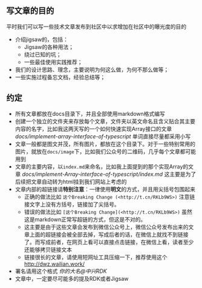 ## 写文章的目的
平时我们可以写一些技术文章发布到社区中以求增加在社区中的曝光度的目的
- 介绍jigsaw的，包括：
    - Jigsaw的各种用法；
    - 绕过已知的坑；
    - 一些最佳使用实践推荐；
- 我们的设计思路、理念，主要说明为何这么做，为何不那么做等；
- 一些实施过程备忘文档，经验总结等；

## 约定
- 所有文章都放在docs目录下，并且全部使用markdown格式编写
- 创建一个独立的文件夹来存放每个文章，文件夹以英文命名且含义贴合其主要内容的名字，比如我这两天写的一个如何快速实现Array<T>接口的文章 _docs/implement-array-interface-of-typescript_ 单词直接尽量都采用小写
- 文章一般都是图文并茂，所有图片，都放在这个目录下。对于一些特别常用的图片，就放在`docs/image`下，比如我们公众号的二维码，几乎每个文章都可能用到
- 文章的主要内容，以`index.md`来命名，比如我上面提到的那个实现Array的文章 _docs/implement-Array-interface-of-typescript/index.md_ 这主要是为了后续把文章自动转为html挂到我们网站上考虑的
- 文章内部的超链接请**特别注意**：一律使用**明文**的方式，并且用尖括号包围起来
    - 正确的做法比如 `这个Breaking Change (<http://t.cn/RKLb9WS>)`  注意链接文字上没有方括号，链接加了尖括号。
    - 错误的做法比如 `[这个Breaking Change](<http://t.cn/RKLb9WS>)` 虽然这是markdown正常写超链的方式，但这是不对的。
    - 这主要是由于这些文章会发布到微信公众号上，微信公众号发布出来的文章上面的超链接会被全部去掉，写成后者的话，在微信上就找不到链接了。而写成前者，在网页上看可以直接点击链接，在微信上看，读者至少还能够拷贝链接文本
    - 链接很长的文章，请使用短网址工具压缩一下，推荐使用这个 <http://dwz.wailian.work/>
- 署名请用这个格式 _你的大名@中兴RDK_
- 文章中，一定要尽可能多的提及RDK或者Jigsaw
